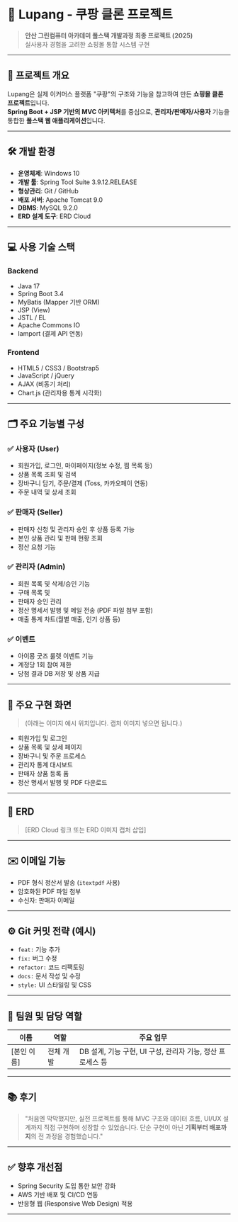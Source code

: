 # 🛒 Lupang - 쿠팡 클론 프로젝트

> **안산 그린컴퓨터 아카데미 풀스택 개발과정 최종 프로젝트 (2025)**  
> 실사용자 경험을 고려한 쇼핑몰 통합 시스템 구현

---

## 📌 프로젝트 개요

Lupang은 실제 이커머스 플랫폼 "쿠팡"의 구조와 기능을 참고하여 만든 **쇼핑몰 클론 프로젝트**입니다.  
**Spring Boot + JSP 기반의 MVC 아키텍처**를 중심으로, **관리자/판매자/사용자** 기능을 통합한 **풀스택 웹 애플리케이션**입니다.

---

## 🛠️ 개발 환경

- **운영체제**: Windows 10  
- **개발 툴**: Spring Tool Suite 3.9.12.RELEASE  
- **형상관리**: Git / GitHub  
- **배포 서버**: Apache Tomcat 9.0  
- **DBMS**: MySQL 9.2.0  
- **ERD 설계 도구**: ERD Cloud

---

## 💻 사용 기술 스택

### Backend
- Java 17
- Spring Boot 3.4
- MyBatis (Mapper 기반 ORM)
- JSP (View)
- JSTL / EL
- Apache Commons IO
- Iamport (결제 API 연동)

### Frontend
- HTML5 / CSS3 / Bootstrap5
- JavaScript / jQuery
- AJAX (비동기 처리)
- Chart.js (관리자용 통계 시각화)

---

## 🗂️ 주요 기능별 구성

### ✅ 사용자 (User)
- 회원가입, 로그인, 마이페이지(정보 수정, 찜 목록 등)
- 상품 목록 조회 및 검색
- 장바구니 담기, 주문/결제 (Toss, 카카오페이 연동)
- 주문 내역 및 상세 조회

### ✅ 판매자 (Seller)
- 판매자 신청 및 관리자 승인 후 상품 등록 가능
- 본인 상품 관리 및 판매 현황 조회
- 정산 요청 기능

### ✅ 관리자 (Admin)
- 회원 목록 및 삭제/승인 기능
- 구매 목록 및 
- 판매자 승인 관리
- 정산 명세서 발행 및 메일 전송 (PDF 파일 첨부 포함)
- 매출 통계 차트(월별 매출, 인기 상품 등)

### ✅ 이벤트
- 아이묭 굿즈 룰렛 이벤트 기능
- 계정당 1회 참여 제한
- 당첨 결과 DB 저장 및 상품 지급

---

## 📸 주요 구현 화면

> (아래는 이미지 예시 위치입니다. 캡처 이미지 넣으면 됩니다.)

- 회원가입 및 로그인
- 상품 목록 및 상세 페이지
- 장바구니 및 주문 프로세스
- 관리자 통계 대시보드
- 판매자 상품 등록 폼
- 정산 명세서 발행 및 PDF 다운로드

---

## 📌 ERD

> [ERD Cloud 링크 또는 ERD 이미지 캡처 삽입]

---

## ✉️ 이메일 기능

- PDF 형식 정산서 발송 (`itextpdf` 사용)
- 암호화된 PDF 파일 첨부
- 수신자: 판매자 이메일

---

## ⚙️ Git 커밋 전략 (예시)

- `feat:` 기능 추가  
- `fix:` 버그 수정  
- `refactor:` 코드 리팩토링  
- `docs:` 문서 작성 및 수정  
- `style:` UI 스타일링 및 CSS

---

## 🙌 팀원 및 담당 역할

| 이름 | 역할 | 주요 업무 |
|------|------|-----------|
| [본인 이름] | 전체 개발 | DB 설계, 기능 구현, UI 구성, 관리자 기능, 정산 프로세스 등 |

---

## 📚 후기

> "처음엔 막막했지만, 실전 프로젝트를 통해 MVC 구조와 데이터 흐름, UI/UX 설계까지 직접 구현하며 성장할 수 있었습니다. 단순 구현이 아닌 **기획부터 배포까지**의 전 과정을 경험했습니다."

---

## ✅ 향후 개선점

- Spring Security 도입 통한 보안 강화
- AWS 기반 배포 및 CI/CD 연동
- 반응형 웹 (Responsive Web Design) 적용

---
